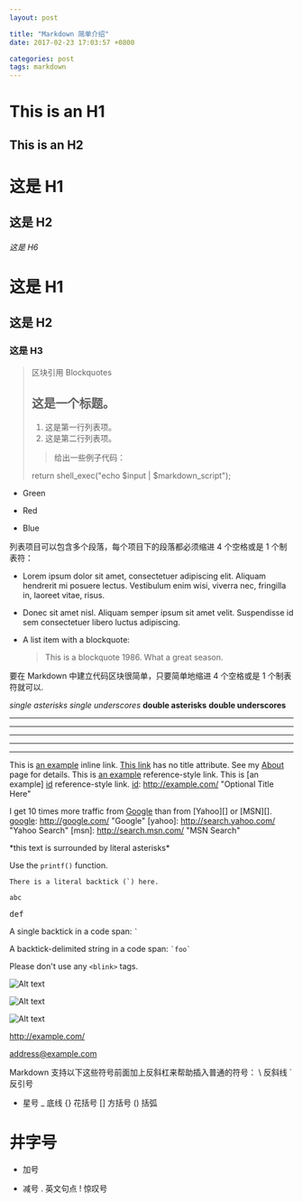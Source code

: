 ```yaml
---
layout: post

title: "Markdown 简单介绍"
date: 2017-02-23 17:03:57 +0800

categories: post
tags: markdown
---
```


This is an H1
=============
This is an H2
-------------

# 这是 H1
## 这是 H2
###### 这是 H6

# 这是 H1 #
## 这是 H2 ##
### 这是 H3 ######

> 区块引用 Blockquotes
>
> ## 这是一个标题。
>
> 1.   这是第一行列表项。
> 2.   这是第二行列表项。
>
>> 给出一些例子代码：
>
>  return shell_exec("echo $input | $markdown_script");

*   Green
+   Red
-   Blue

列表项目可以包含多个段落，每个项目下的段落都必须缩进 4 个空格或是 1 个制表符：

*   Lorem ipsum dolor sit amet, consectetuer adipiscing elit.
    Aliquam hendrerit mi posuere lectus. Vestibulum enim wisi,
    viverra nec, fringilla in, laoreet vitae, risus.
*   Donec sit amet nisl. Aliquam semper ipsum sit amet velit.
    Suspendisse id sem consectetuer libero luctus adipiscing.

*   A list item with a blockquote:
	> This is a blockquote
1986\. What a great season.

要在 Markdown 中建立代码区块很简单，只要简单地缩进 4 个空格或是 1 个制表符就可以.

*single asterisks*
_single underscores_
**double asterisks**
__double underscores__

* * *
***
*****
- - -
---------------------------------------
This is [an example](http://example.com/ "Title") inline link.
[This link](http://example.net/) has no title attribute.
See my [About](/about/) page for details.
This is [an example][id] reference-style link.
This is [an example] [id] reference-style link.
[id]: http://example.com/  "Optional Title Here"

[id]: <http://example.com/>  "Optional Title Here"
[foo]: http://example.com/  "Optional Title Here"
[foo]: http://example.com/  'Optional Title Here'
[foo]: http://example.com/  (Optional Title Here)

[Google]: http://google.com/


I get 10 times more traffic from [Google][] than from
[Yahoo][] or [MSN][].
[google]: http://google.com/        "Google"
[yahoo]:  http://search.yahoo.com/  "Yahoo Search"
[msn]:    http://search.msn.com/    "MSN Search"


\*this text is surrounded by literal asterisks\*

Use the `printf()` function.

``There is a literal backtick (`) here.``

```
abc
```

<pre>
def
</pre>

A single backtick in a code span: `` ` ``

A backtick-delimited string in a code span: `` `foo` ``

Please don't use any `<blink>` tags.

![Alt text](/path/to/img.jpg)

![Alt text](/path/to/img.jpg "Optional title")

![Alt text][id]

<http://example.com/>

<address@example.com>

Markdown 支持以下这些符号前面加上反斜杠来帮助插入普通的符号：
\   反斜线
`   反引号
*   星号
_   底线
{}  花括号
[]  方括号
()  括弧
#   井字号
+   加号
-   减号
.   英文句点
!   惊叹号

